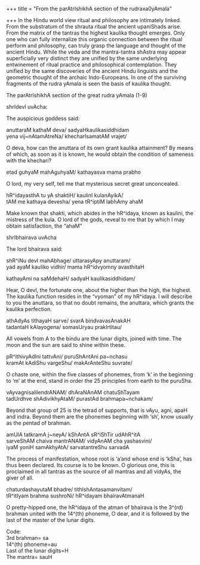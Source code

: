 +++
title = "From the parAtrIshikhA section of the rudraxa0yAmala"

+++
In the Hindu world view ritual and philosophy are intimately linked.
From the substratum of the shrauta ritual the ancient upaniShads arise.
From the matrix of the tantras the highest kaulika thought emerges. Only
one who can fully internalize this organic connection between the ritual
perform and philosophy, can truly grasp the language and thought of the
ancient Hindu. While the veda and the mantra-tantra shAstra may appear
superficially very distinct they are unified by the same underlying
entwinement of ritual practice and philosophical contemplation. They
unified by the same discoveries of the ancient Hindu linguists and the
geometric thought of the archaic Indo-Europeans. In one of the surviving
fragments of the rudra yAmala is seen the basis of kaulika thought.

The parAtrIshikhA section of the great rudra yAmala (1-9)

shrIdevI uvAcha:

The auspicious goddess said:

anuttaraM kathaM deva/ sadyaHkaulikasiddhidam   
yena vij\~nAtamAtreNa/ khecharIsamatAM vrajet/

O deva, how can the anuttara of its own grant kaulika attainment? By
means of which, as soon as it is known, he would obtain the condition of
sameness with the khechari?

etad guhyaM mahAguhyaM/ kathayasva mama prabho 

O lord, my very self, tell me that mysterious secret great unconcealed.

hR^idayasthA tu yA shaktiH/ kaulinI kulanAyikA/  
tAM me kathaya devesha/ yena tR^iptiM labhAmy ahaM  

Make known that shakti, which abides in the hR^idaya, known as kaulini,
the mistress of the kula. O lord of the gods, reveal to me that by which
I may obtain satisfaction, the “ahaM”

shrIbhairava uvAcha

The lord bhairava said:

shR^iNu devI mahAbhage/ uttarasyApy anuttaram/  
yad ayaM kauliko vidhir/ mama hR^idvyomny avasthitaH 

kathayAmi na saMdehaH/ sadyaH kaulikasiddhidam/

Hear, O devI, the fortunate one, about the higher than the high, the
highest. The kaulika function resides in the “vyoman” of my hR^idaya. I
will describe to you the anuttara, so that no doubt remains, the
anuttara, which grants the kaulika perfection.

athAdyAs tithayaH sarve/ svarA bindvavasAnakAH   
tadantaH kAlayogena/ somasUryau prakIrtitau/

All vowels from A to the bindu are the lunar digits, joined with time.
The moon and the sun are said to shine within these.

pR^ithivyAdIni tattvAni/ puruShAntAni pa\~nchasu   
kramAt kAdiShu vargeShu/ makArAnteShu suvrate/

O chaste one, within the five classes of phonemes, from ‘k’ in the
beginning to ‘m’ at the end, stand in order the 25 principles from earth
to the puruSha.

vAyvagnisalilendrANAM/ dhAraNAnAM chatuShTayam   
tadUrdhve shAdivikhyAtaM/ purastAd brahmapa\~nchakam/

Beyond that group of 25 is the tetrad of supports, that is vAyu, agni,
apaH and indra. Beyond them are the phonemes beginning with ‘sh’, know
usually as the pentad of brahman.

amUlA tatkramA j\~neyA/ kShAntA sR^iShTir udAhR^itA   
sarveShAM chaiva mantrANAM/ vidyAnAM cha yashasvini/  
iyaM yoniH samAkhyAtA/ sarvatantreShu sarvadA 

The process of manifestation, whose root is ‘a’and whose end is ‘kSha’,
has thus been declared. Its course is to be known. O glorious one, this
is proclaimed in all tantras as the source of all mantras and all
vidyAs, the giver of all.

chaturdashayutaM bhadre/ tithIshAntasamanvitam/  
tR^itIyam brahma sushroNi/ hR^idayam bhairavAtmanaH 

O pretty-hipped one, the hR^idaya of the atman of bhairava is the 3^(rd)
brahman united with the 14^(th) phoneme, O dear, and it is followed by
the last of the master of the lunar digits.

Code:  
3rd brahman= sa  
14^(th) phoneme=au  
Last of the lunar digits=H  
The mantra= sauH
